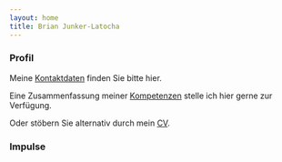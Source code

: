 ```yaml
---
layout: home
title: Brian Junker-Latocha
---
```

### Profil
Meine <a href="/contact">Kontaktdaten</a> finden Sie bitte hier.

Eine Zusammenfassung meiner <a href="/competencies">Kompetenzen</a> stelle ich hier gerne zur Verfügung.
  
Oder stöbern Sie alternativ durch mein <a href="/curriculum">CV</a>.
      
### Impulse